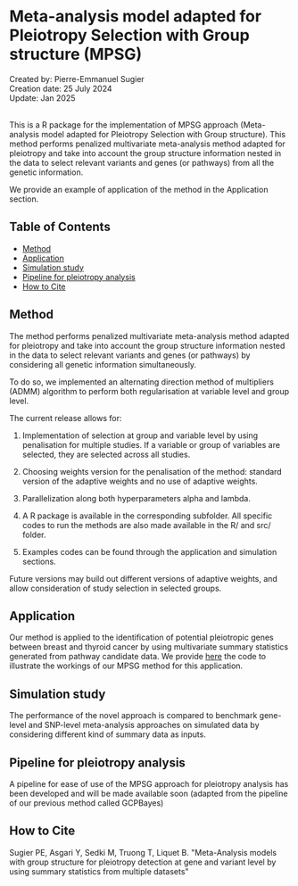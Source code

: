 # Meta-analysis model adapted for Pleiotropy Selection with Group structure (MPSG)

Created by: Pierre-Emmanuel Sugier<br>
Creation date: 25 July 2024<br>
Update: Jan 2025<br>
<br>

This is a R package for the implementation of MPSG approach (Meta-analysis model adapted for Pleiotropy Selection with Group structure). This method performs penalized multivariate meta-analysis method adapted for pleiotropy and take into account the group structure information nested in the data to select relevant variants and genes (or pathways) from all the genetic information.

We provide an example of application of the method in the Application section.


## Table of Contents
- [Method](#method)
- [Application](#application)
- [Simulation study](#simulation-study)
- [Pipeline for pleiotropy analysis](#pipeline)
- [How to Cite](#how-to-cite)

## Method

The method performs penalized multivariate meta-analysis method adapted for pleiotropy and take into account the group structure information nested in the data to select relevant variants and genes (or pathways) by considering all genetic information simultaneously.

To do so, we implemented an alternating direction method of multipliers (ADMM) algorithm to perform both regularisation at variable level and group level.

The current release allows for:

1. Implementation of selection at group and variable level by using penalisation for multiple studies. If a variable or group of variables are selected, they are selected across all studies.

2. Choosing weights version for the penalisation of the method: standard version of the adaptive weights and no use of adaptive weights.

3. Parallelization along both hyperparameters alpha and lambda.

4. A R package is available in the corresponding subfolder. All specific codes to run the methods are also made available in the R/ and src/ folder. 

5. Examples codes can be found through the application and simulation sections. 

Future versions may build out different versions of adaptive weights, and allow consideration of study selection in selected groups.


## Application

Our method is applied to the identification of potential pleiotropic genes between breast and thyroid cancer by using multivariate summary statistics generated from pathway candidate data. We provide [here](https://github.com/PESugier/MPSG/main/Application/Application_to_pathway_candidates_cancer_data.md) the code to illustrate the workings of our MPSG method for this application.


## Simulation study

The performance of the novel approach is compared to benchmark gene-level and SNP-level meta-analysis approaches on simulated data by considering different kind of summary data as inputs.


## Pipeline for pleiotropy analysis 
A pipeline for ease of use of the MPSG approach for pleiotropy analysis has been developed and will be made available soon (adapted from the pipeline of our previous method called GCPBayes)

## How to Cite
Sugier PE, Asgari Y, Sedki M, Truong T, Liquet B. "Meta-Analysis models with group structure for pleiotropy detection at gene and variant level by using summary statistics from multiple datasets"
<br>
<br>
